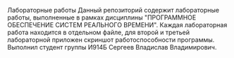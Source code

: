 Лабораторные работы
Данный репозиторий содержит лабораторные работы, выполненные в рамках дисциплины "ПРОГРАММНОЕ ОБЕСПЕЧЕНИЕ СИСТЕМ РЕАЛЬНОГО ВРЕМЕНИ". 
Каждая лабораторная работа находится в отдельном файле, для второй и третьей лабораторной приложен скриншот работоспособности программы.
Выполнил студент группы И914Б Сергеев Владислав Владимирович.
